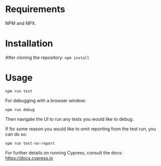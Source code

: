# Requirements
NPM and NPX.

# Installation
After cloning the repository:
`npm install`

# Usage
`npm run test`

For debugging with a browser window:

`npm run debug`

Then navigate the UI to run any tests you would like to debug.

If for some reason you would like to omit reporting from the test run, you can do so:

`npm run test-no-report`


For further details on running Cypress, consult the docs: https://docs.cypress.io
